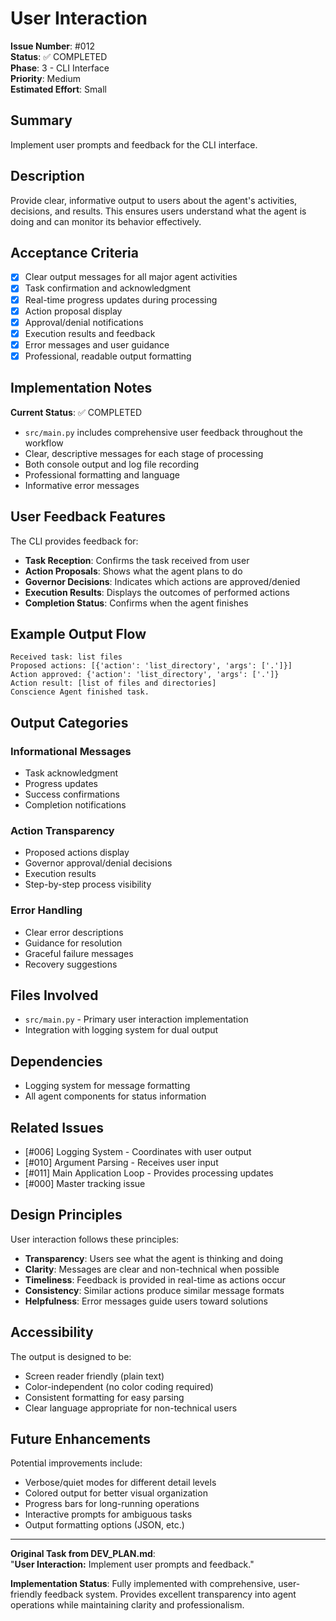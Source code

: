 # User Interaction

**Issue Number**: #012  
**Status**: ✅ COMPLETED  
**Phase**: 3 - CLI Interface  
**Priority**: Medium  
**Estimated Effort**: Small  

## Summary

Implement user prompts and feedback for the CLI interface.

## Description

Provide clear, informative output to users about the agent's activities, decisions, and results. This ensures users understand what the agent is doing and can monitor its behavior effectively.

## Acceptance Criteria

- [x] Clear output messages for all major agent activities
- [x] Task confirmation and acknowledgment
- [x] Real-time progress updates during processing
- [x] Action proposal display
- [x] Approval/denial notifications
- [x] Execution results and feedback
- [x] Error messages and user guidance
- [x] Professional, readable output formatting

## Implementation Notes

**Current Status**: ✅ COMPLETED
- `src/main.py` includes comprehensive user feedback throughout the workflow
- Clear, descriptive messages for each stage of processing
- Both console output and log file recording
- Professional formatting and language
- Informative error messages

## User Feedback Features

The CLI provides feedback for:
- **Task Reception**: Confirms the task received from user
- **Action Proposals**: Shows what the agent plans to do
- **Governor Decisions**: Indicates which actions are approved/denied
- **Execution Results**: Displays the outcomes of performed actions
- **Completion Status**: Confirms when the agent finishes

## Example Output Flow

```
Received task: list files
Proposed actions: [{'action': 'list_directory', 'args': ['.']}]
Action approved: {'action': 'list_directory', 'args': ['.']}
Action result: [list of files and directories]
Conscience Agent finished task.
```

## Output Categories

### Informational Messages
- Task acknowledgment
- Progress updates
- Success confirmations
- Completion notifications

### Action Transparency
- Proposed actions display
- Governor approval/denial decisions
- Execution results
- Step-by-step process visibility

### Error Handling
- Clear error descriptions
- Guidance for resolution
- Graceful failure messages
- Recovery suggestions

## Files Involved

- `src/main.py` - Primary user interaction implementation
- Integration with logging system for dual output

## Dependencies

- Logging system for message formatting
- All agent components for status information

## Related Issues

- [#006] Logging System - Coordinates with user output
- [#010] Argument Parsing - Receives user input
- [#011] Main Application Loop - Provides processing updates
- [#000] Master tracking issue

## Design Principles

User interaction follows these principles:
- **Transparency**: Users see what the agent is thinking and doing
- **Clarity**: Messages are clear and non-technical when possible
- **Timeliness**: Feedback is provided in real-time as actions occur
- **Consistency**: Similar actions produce similar message formats
- **Helpfulness**: Error messages guide users toward solutions

## Accessibility

The output is designed to be:
- Screen reader friendly (plain text)
- Color-independent (no color coding required)
- Consistent formatting for easy parsing
- Clear language appropriate for non-technical users

## Future Enhancements

Potential improvements include:
- Verbose/quiet modes for different detail levels
- Colored output for better visual organization
- Progress bars for long-running operations
- Interactive prompts for ambiguous tasks
- Output formatting options (JSON, etc.)

---

**Original Task from DEV_PLAN.md**:  
"**User Interaction:** Implement user prompts and feedback."

**Implementation Status**: Fully implemented with comprehensive, user-friendly feedback system. Provides excellent transparency into agent operations while maintaining clarity and professionalism.